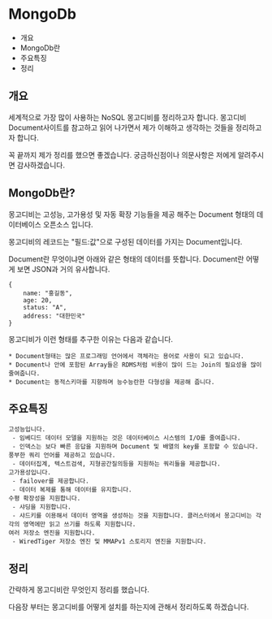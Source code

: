 # MongoDb

* 개요
* MongoDb란
* 주요특징
* 정리

## 개요
세계적으로 가장 많이 사용하는 NoSQL 몽고디비를 정리하고자 합니다. 몽고디비 Document사이트를 참고하고 읽어 나가면서 제가 이해하고 생각하는 것들을 정리하고자 합니다.
 
꼭 끝까지 제가 정리를 했으면 좋겠습니다. 궁금하신점이나 의문사항은 저에게 알려주시면 감사하겠습니다.
 
## MongoDb란? 
몽고디비는 고성능, 고가용성 및 자동 확장 기능들을 제공 해주는 Document 형태의 데이터베이스 오픈소스 입니다.

몽고디비의 레코드는 "필드:값"으로 구성된 데이터를 가지는 Document입니다.

Document란 무엇이냐면 아래와 같은 형태의 데이터를 뜻합니다. Document란 어떻게 보면 JSON과 거의 유사합니다.
 
    {
        name: "홍길동",
        age: 20,
        status: "A",
        address: "대한민국"
    }
    
몽고디비가 이런 형태를 추구한 이유는 다음과 같습니다.

    * Document형태는 많은 프로그래밍 언어에서 객체라는 용어로 사용이 되고 있습니다.
    * Document나 안에 포함된 Array들은 RDMS처럼 비용이 많이 드는 Join의 필요성을 많이 줄여줍니다.
    * Document는 동적스키마를 지향하며 능수능란한 다형성을 제공해 줍니다.
 
## 주요특징

    고성능입니다.
     - 임베디드 데이터 모델을 지원하는 것은 데이터베이스 시스템의 I/O를 줄여줍니다.
     - 인덱스는 보다 빠른 응답을 지원하며 Document 및 배열의 key를 포함할 수 있습니다.
    풍부한 쿼리 언어를 제공하고 있습니다.
     - 데이터집계, 텍스트검색, 지형공간질의등을 지원하는 쿼리들을 제공합니다.
    고가용성입니다.
     - failover를 제공합니다.
     - 데이터 복제를 통해 데이터를 유지합니다.
    수평 확장성을 지원합니다.
     - 샤딩을 지원합니다.
     - 샤드키를 이용해서 데이터 영역을 생성하는 것을 지원합니다. 클러스터에서 몽고디비는 각각의 영역에만 읽고 쓰기를 하도록 지원합니다.
    여러 저장소 엔진을 지원합니다.
     - WiredTiger 저장소 엔진 및 MMAPv1 스토리지 엔진을 지원합니다.
    
## 정리    
간략하게 몽고디비란 무엇인지 정리를 했습니다.
 
다음장 부터는 몽고디비를 어떻게 설치를 하는지에 관해서 정리하도록 하겠습니다.